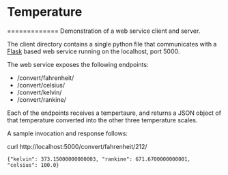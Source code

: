 # Temperature
=============
Demonstration of a web service client and server.

The client directory contains a single python file that communicates with a [Flask](http://flask.pocoo.org/) based web service running on the localhost, port 5000.

The web service exposes the following endpoints:

 * /convert/fahrenheit/
 * /convert/celsius/
 * /convert/kelvin/
 * /convert/rankine/


Each of the endpoints receives a tempertaure, and returns a JSON object of that temperature 
converted into the other three temperature scales.

A sample invocation and response follows:

curl http://localhost:5000/convert/fahrenheit/212/

```{"kelvin": 373.15000000000003, "rankine": 671.6700000000001, "celsius": 100.0}```
